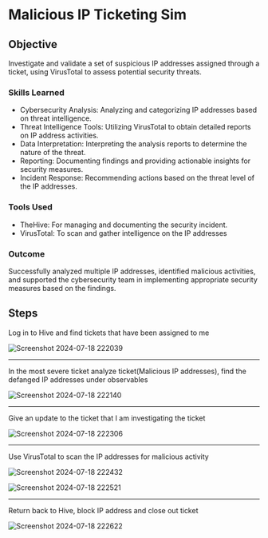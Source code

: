 # Malicious IP Ticketing Sim

## Objective

Investigate and validate a set of suspicious IP addresses assigned through a ticket, using VirusTotal to assess potential security threats.

### Skills Learned

- Cybersecurity Analysis: Analyzing and categorizing IP addresses based on threat intelligence.
- Threat Intelligence Tools: Utilizing VirusTotal to obtain detailed reports on IP address activities.
- Data Interpretation: Interpreting the analysis reports to determine the nature of the threat.
- Reporting: Documenting findings and providing actionable insights for security measures.
- Incident Response: Recommending actions based on the threat level of the IP addresses.

### Tools Used

- TheHive: For managing and documenting the security incident.
- VirusTotal: To scan and gather intelligence on the IP addresses

### Outcome
Successfully analyzed multiple IP addresses, identified malicious activities, and supported the cybersecurity team in implementing appropriate security measures based on the findings.

## Steps

Log in to Hive and find tickets that have been assigned to me


![Screenshot 2024-07-18 222039](https://github.com/user-attachments/assets/3e57fe5d-9ba6-492e-abc1-08c14bbf60d4)

--------------------------------------------------------------------------------

In the most severe ticket analyze ticket(Malicious IP addresses), find the defanged IP addresses under observables

![Screenshot 2024-07-18 222140](https://github.com/user-attachments/assets/56e8359a-38bf-4f12-a60e-324a1ff64b84)

--------------------------------------------------------------------------------

Give an update to the ticket that I am investigating the ticket


![Screenshot 2024-07-18 222306](https://github.com/user-attachments/assets/46219fd7-c962-43dc-bc82-7153d657169f)

--------------------------------------------------------------------------------

Use VirusTotal to scan the IP addresses for malicious activity


![Screenshot 2024-07-18 222432](https://github.com/user-attachments/assets/68d92f91-9590-4df8-a550-fac4a20a65b5)



![Screenshot 2024-07-18 222521](https://github.com/user-attachments/assets/257c7991-5da5-412c-a38a-cfc2252a0b9c)

--------------------------------------------------------------------------------

Return back to Hive, block IP address and close out ticket


![Screenshot 2024-07-18 222622](https://github.com/user-attachments/assets/32bf0ea4-c086-4490-a389-b0f93e9ce41e)











